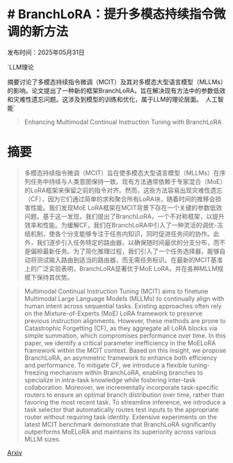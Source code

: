 # # BranchLoRA：提升多模态持续指令微调的新方法

发布时间：2025年05月31日

`LLM理论

摘要讨论了多模态持续指令微调（MCIT）及其对多模态大型语言模型（MLLMs）的影响。论文提出了一种新的框架BranchLoRA，旨在解决现有方法中的参数低效和灾难性遗忘问题。这涉及到模型的训练和优化，属于LLM的理论层面。` `人工智能`

> Enhancing Multimodal Continual Instruction Tuning with BranchLoRA

# 摘要

> 多模态持续指令微调（MCIT）旨在使多模态大型语言模型（MLLMs）在序列任务中持续与人类意图保持一致。现有方法通常依赖于专家混合（MoE）的LoRA框架来保留之前的指令对齐。然而，这些方法容易出现灾难性遗忘（CF），因为它们通过简单的求和聚合所有LoRA块，随着时间的推移会损害性能。我们发现MoE LoRA框架在MCIT背景下存在一个关键的参数低效问题。基于这一发现，我们提出了BranchLoRA，一个不对称框架，以提升效率和性能。为缓解CF，我们在BranchLoRA中引入了一种灵活的调优-冻结机制，使各个分支能够专注于任务内知识，同时促进任务间的协作。此外，我们逐步引入任务特定的路由器，以确保随时间最优的分支分布，而不是偏袒最新任务。为了简化推理过程，我们引入了一个任务选择器，能够自动将测试输入路由到适当的路由器，而无需任务标识。在最新的MCIT基准上的广泛实验表明，BranchLoRA显著优于MoE LoRA，并在各种MLLM规模下保持其优势。

> Multimodal Continual Instruction Tuning (MCIT) aims to finetune Multimodal Large Language Models (MLLMs) to continually align with human intent across sequential tasks. Existing approaches often rely on the Mixture-of-Experts (MoE) LoRA framework to preserve previous instruction alignments. However, these methods are prone to Catastrophic Forgetting (CF), as they aggregate all LoRA blocks via simple summation, which compromises performance over time. In this paper, we identify a critical parameter inefficiency in the MoELoRA framework within the MCIT context. Based on this insight, we propose BranchLoRA, an asymmetric framework to enhance both efficiency and performance. To mitigate CF, we introduce a flexible tuning-freezing mechanism within BranchLoRA, enabling branches to specialize in intra-task knowledge while fostering inter-task collaboration. Moreover, we incrementally incorporate task-specific routers to ensure an optimal branch distribution over time, rather than favoring the most recent task. To streamline inference, we introduce a task selector that automatically routes test inputs to the appropriate router without requiring task identity. Extensive experiments on the latest MCIT benchmark demonstrate that BranchLoRA significantly outperforms MoELoRA and maintains its superiority across various MLLM sizes.

[Arxiv](https://arxiv.org/abs/2506.02041)